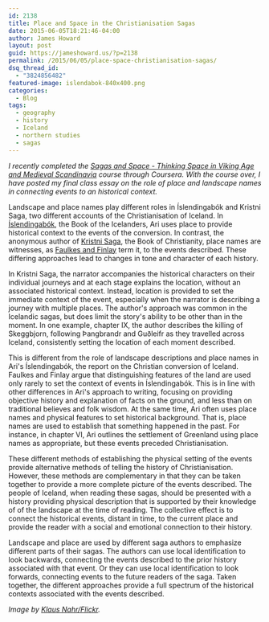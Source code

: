 ```yaml
---
id: 2138
title: Place and Space in the Christianisation Sagas
date: 2015-06-05T18:21:46-04:00
author: James Howard
layout: post
guid: https://jameshoward.us/?p=2138
permalink: /2015/06/05/place-space-christianisation-sagas/
dsq_thread_id:
  - "3824856482"
featured-image: islendabok-840x400.png
categories:
  - Blog
tags:
  - geography
  - history
  - Iceland
  - northern studies
  - sagas
---
```

_I recently completed the [Sagas and Space - Thinking Space in Viking Age and Medieval Scandinavia](https://www.coursera.org/course/sagaspace) course through Coursera.  With the course over, I have posted my final class essay on the role of place and landscape names in connecting events to an historical context._

Landscape and place names play different roles in Íslendingabók and Kristni Saga, two different accounts of the Christianisation of Iceland. In [Íslendingabók](http://en.wikipedia.org/wiki/%C3%8Dslendingab%C3%B3k), the Book of the Icelanders, Ari uses place to provide historical context to the events of the conversion. In contrast, the anonymous author of [Kristni Saga](http://en.wikipedia.org/wiki/Kristni_saga), the Book of Christianity, place names are witnesses, as [Faulkes and Finlay](http://www.vsnrweb-publications.org.uk/Text%20Series/IslKr.pdf) term it, to the events described. These differing approaches lead to changes in tone and character of each history.

In Kristni Saga, the narrator accompanies the historical characters on their individual journeys and at each stage explains the location, without an associated historical context.  Instead, location is provided to set the immediate context of the event, especially when the narrator is describing a journey with multiple places.  The author's approach was common in the Icelandic sagas, but does limit the story's ability to be other than in the moment. In one example, chapter IX, the author describes the killing of Skeggbjorn, following Þangbrandr and Guðleifr as they travelled across Iceland, consistently setting the location of each moment described.

This is different from the role of landscape descriptions and place names in Ari's Íslendingabók, the report on the Christian conversion of Iceland.  Faulkes and Finlay argue that distinguishing features of the land are used only rarely to set the context of events in Íslendingabók. This is in line with other differences in Ari's approach to writing, focusing on providing objective history and explanation of facts on the ground, and less than on traditional believes and folk wisdom.  At the same time, Ari often uses place names and physical features to set historical background.  That is, place names are used to establish that something happened in the past.  For instance, in chapter VI, Ari outlines the settlement of Greenland using place names as appropriate, but these events preceded Christianisation.

These different methods of establishing the physical setting of the events provide alternative methods of telling the history of Christianisation.  However, these methods are complementary in that they can be taken together to provide a more complete picture of the events described.  The people of Iceland, when reading these sagas, should be presented with a history providing physical description that is supported by their knowledge of of the landscape at the time of reading.  The collective effect is to connect the historical events, distant in time, to the current place and provide the reader with a social and emotional connection to their history.

Landscape and place are used by different saga authors to emphasize different parts of their sagas.  The authors can use local identification to look backwards, connecting the events described to the prior history associated with that event.  Or they can use local identification to look forwards, connecting events to the future readers of the saga.  Taken together, the different approaches provide a full spectrum of the historical contexts associated with the events described.

_Image by [Klaus Nahr/Flickr](https://www.flickr.com/photos/klausnahr/9504120055)._

